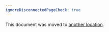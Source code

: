 ```yaml
---
ignoreDisconnectedPageCheck: true
---
```


This document was moved to [another location](../../team/product-dev/retrospectives/postgresql_upgrade.md).
